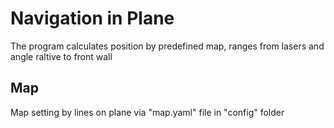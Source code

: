 # Navigation in Plane
The program calculates position by predefined map, ranges from lasers and angle raltive to front wall
## Map
Map setting by lines on plane via "map.yaml" file in "config" folder 